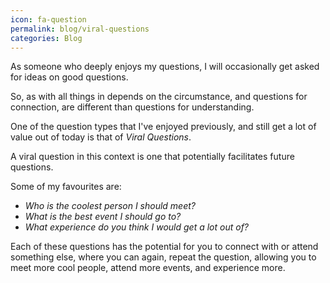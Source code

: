 ```yaml
---
icon: fa-question
permalink: blog/viral-questions
categories: Blog
---
```


As someone who deeply enjoys my questions, I will occasionally get asked for ideas on good questions.

So, as with all things in depends on the circumstance, and questions for connection, are different than questions for understanding.

One of the question types that I've enjoyed previously, and still get a lot of value out of today is that of *Viral Questions*.

A viral question in this context is one that potentially facilitates future questions.

Some of my favourites are:

* *Who is the coolest person I should meet?*
* *What is the best event I should go to?*
* *What experience do you think I would get a lot out of?*

Each of these questions has the potential for you to connect with or attend something else, where you can again, repeat the question, allowing
you to meet more cool people, attend more events, and experience more.
